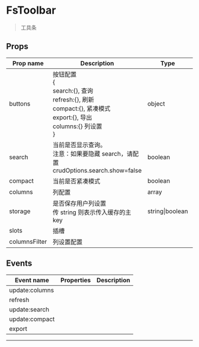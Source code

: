 # FsToolbar

> 工具条

## Props

| Prop name     | Description                                                                                                                           | Type            | Values | Default   |
| ------------- | ------------------------------------------------------------------------------------------------------------------------------------- | --------------- | ------ | --------- |
| buttons       | 按钮配置<br/>{<br/> search:{}, 查询<br/> refresh:{}, 刷新<br/> compact:{}, 紧凑模式<br/> export:{}, 导出<br/> columns:{} 列设置<br/>} | object          | -      |           |
| search        | 当前是否显示查询。<br/>注意：如果要隐藏 search，请配置 crudOptions.search.show=false                                                  | boolean         | -      |           |
| compact       | 当前是否紧凑模式                                                                                                                      | boolean         | -      | true      |
| columns       | 列配置                                                                                                                                | array           | -      | undefined |
| storage       | 是否保存用户列设置<br/>传 string 则表示传入缓存的主 key                                                                               | string\|boolean | -      | true      |
| slots         | 插槽                                                                                                                                  |                 | -      |           |
| columnsFilter | 列设置配置                                                                                                                            |                 | -      |           |

## Events

| Event name     | Properties | Description |
| -------------- | ---------- | ----------- |
| update:columns |            |
| refresh        |            |
| update:search  |            |
| update:compact |            |
| export         |            |

---
